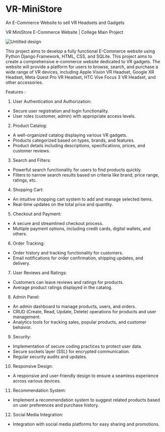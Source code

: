 # VR-MiniStore
An E-Commerce Website to sell VR Headsets and Gadgets

VR MiniStore E-Commerce Website | College Main Project

![Untitled design](https://github.com/ChrisJoeT/VR-MiniStore/assets/94181368/b48a7d8a-7a6a-4874-8623-5e4e66a18a2f)


This project aims to develop a fully functional E-Commerce website using Python Django Framework, HTML, CSS, and SQLite. This project aims to create a comprehensive e-commerce website dedicated to VR gadgets. The website will provide a platform for users to browse, search, and purchase a wide range of VR devices, including Apple Vision VR Headset, Google XR Headset, Meta Quest Pro VR Headset, HTC Vive Focus 3 VR Headset, and other accessories.

Features : 

1. User Authentication and Authorization:
- Secure user registration and login functionality.
- User roles (customer, admin) with appropriate access levels.
2. Product Catalog:
- A well-organized catalog displaying various VR gadgets.
- Products categorized based on types, brands, and features.
- Product details including descriptions, specifications, prices, and customer reviews.
3. Search and Filters:
- Powerful search functionality for users to find products quickly.
- Filters to narrow search results based on criteria like brand, price range, ratings, etc.
4. Shopping Cart:
- An intuitive shopping cart system to add and manage selected items.
- Real-time updates on the total price and quantity.
5. Checkout and Payment:
- A secure and streamlined checkout process.
- Multiple payment options, including credit cards, digital wallets, and others.
6. Order Tracking:
- Order history and tracking functionality for customers.
- Email notifications for order confirmation, shipping updates, and delivery.
7. User Reviews and Ratings:
- Customers can leave reviews and ratings for products.
- Average product ratings displayed in the catalog.
8. Admin Panel:
- An admin dashboard to manage products, users, and orders.
- CRUD (Create, Read, Update, Delete) operations for products and user management.
- Analytics tools for tracking sales, popular products, and customer behavior.
9. Security:
- Implementation of secure coding practices to protect user data.
- Secure sockets layer (SSL) for encrypted communication.
- Regular security audits and updates.
10. Responsive Design:
- A responsive and user-friendly design to ensure a seamless experience across various devices.
11. Recommendation System:
- Implement a recommendation system to suggest related products based on user preferences and purchase history.
12. Social Media Integration:
- Integration with social media platforms for easy sharing and promotions.
